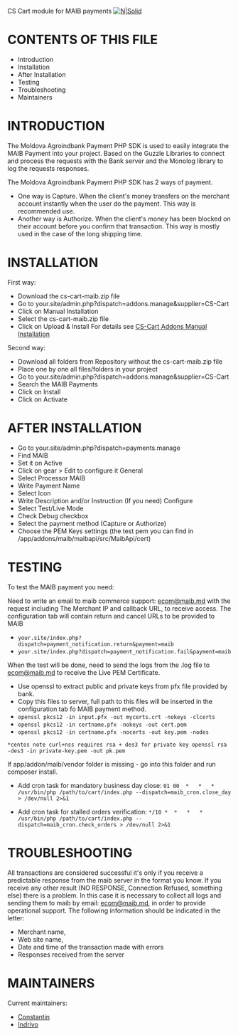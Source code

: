 CS Cart module for MAIB payments
[![N|Solid](https://www.maib.md/images/logo.svg)](https://www.maib.md)


CONTENTS OF THIS FILE
=====================

 * Introduction
 * Installation
 * After Installation
 * Testing
 * Troubleshooting
 * Maintainers


INTRODUCTION
============

The Moldova Agroindbank Payment PHP SDK is used to easily integrate the MAIB Payment into your project.
Based on the Guzzle Libraries to connect and process the requests with the Bank server and the Monolog library to log the requests responses.

The Moldova Agroindbank Payment PHP SDK has 2 ways of payment.
 * One way is Capture. When the client's money transfers on the merchant account instantly when the user do the payment. This way is recommended use.
 * Another way is Authorize. When the client's money has been blocked on their account before you confirm that transaction. This way is mostly used in the case of the long shipping time.

 
INSTALLATION
============

First way:
 * Download the cs-cart-maib.zip file
 * Go to your.site/admin.php?dispatch=addons.manage&supplier=CS-Cart 
 * Click on Manual Installation
 * Select the cs-cart-maib.zip file
 * Click on Upload & Install
 For details see [CS-Cart Addons Manual Installation](https://docs.cs-cart.com/latest/user_guide/addons/1manage_addons.html) 

Second way:
 * Download all folders from Repository without the cs-cart-maib.zip file
 * Place one by one all files/folders in your project
 * Go to your.site/admin.php?dispatch=addons.manage&supplier=CS-Cart
 * Search the MAIB Payments 
 * Click on Install
 * Click on Activate


AFTER INSTALLATION
==================

 * Go to your.site/admin.php?dispatch=payments.manage
 * Find MAIB
 * Set it on Active
 * Click on gear > Edit to configure it
 	General
 * Select Processor MAIB
 * Write Payment Name
 * Select Icon
 * Write Description and/or Instruction (If you need)
 	Configure
 * Select Test/Live Mode
 * Check Debug checkbox
 * Select the payment method (Capture or Authorize)
 * Choose the PEM Keys settings (the test pem you can find in /app/addons/maib/maibapi/src/MaibApi/cert)

TESTING
=======

To test the MAIB payment you need:

Need to write an email to maib commerce support: ecom@maib.md with the request including The Merchant IP and callback URL, to receive access. 
The configuration tab will contain return and cancel URLs to be provided to MAIB
 * `your.site/index.php?dispatch=payment_notification.return&payment=maib`
 * `your.site/index.php?dispatch=payment_notification.fail&payment=maib`

When the test will be done, need to send the logs from the .log file to ecom@maib.md to receive the Live PEM Certificate.

 * Use openssl to extract public and private keys from pfx file provided by bank.
 * Copy this files to server, full path to this files will be inserted in the configuration tab fo MAIB payment method.
 * `openssl pkcs12 -in input.pfx -out mycerts.crt -nokeys -clcerts`
 * `openssl pkcs12 -in certname.pfx -nokeys -out cert.pem`
 * `openssl pkcs12 -in certname.pfx -nocerts -out key.pem -nodes`

`*centos note
curl+nss requires rsa + des3 for private key
openssl rsa -des3 -in private-key.pem -out pk.pem`

If app/addon/maib/vendor folder is missing - go into this folder and run composer install.

 * Add cron task for mandatory business day close:
   `01 00  *   *   *    /usr/bin/php /path/to/cart/index.php --dispatch=maib_cron.close_day > /dev/null 2>&1`

 * Add cron task for stalled orders verification:
   `*/10 *  *   *   *    /usr/bin/php /path/to/cart/index.php --dispatch=maib_cron.check_orders > /dev/null 2>&1`
   
TROUBLESHOOTING
==============

All transactions are considered successful it's only if you receive a predictable response from the maib server in
the format you know. If you receive any other result (NO RESPONSE, Connection Refused, something else) there
is a problem. In this case it is necessary to collect all logs and sending them to maib by email: ecom@maib.md, in
order to provide operational support. The following information should be indicated in the letter:
- Merchant name,
- Web site name,
- Date and time of the transaction made with errors
- Responses received from the server

MAINTAINERS
===========

Current maintainers:

 * [Constantin](https://github.com/kostealupu)
 * [Indrivo](https://github.com/indrivo)
